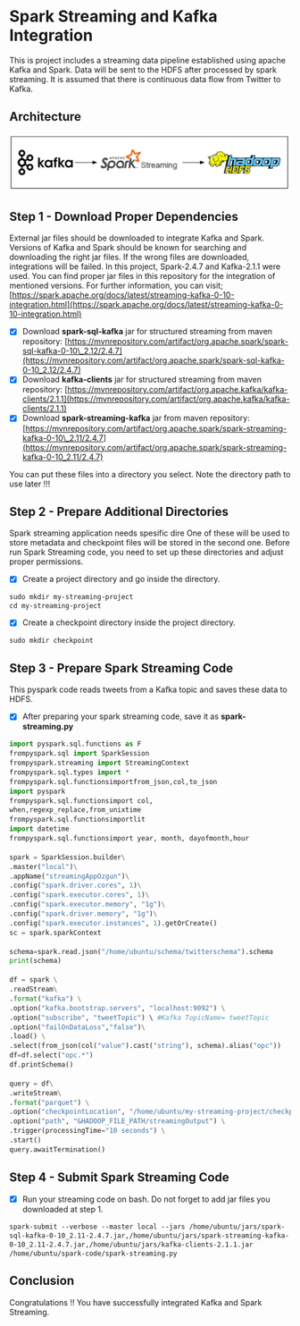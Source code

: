 # Spark Streaming and Kafka Integration

This is project includes a streaming data pipeline established using apache Kafka and Spark. Data will be sent to the HDFS after processed by spark streaming. It is assumed that there is continuous data flow from Twitter to Kafka.

## Architecture

![](.gitbook/assets/image.png)

## Step 1 - Download Proper Dependencies

External jar files should be downloaded to integrate Kafka and Spark. Versions of Kafka and Spark should be known for searching and downloading the right jar files. If the wrong files are downloaded, integrations will be failed. In this project, Spark-2.4.7 and Kafka-2.1.1 were used. You can find proper jar files in this repository for the integration of mentioned versions. For further information, you can visit; [https://spark.apache.org/docs/latest/streaming-kafka-0-10-integration.html](https://spark.apache.org/docs/latest/streaming-kafka-0-10-integration.html)

* [x] Download **spark-sql-kafka** jar for structured streaming from maven repository: [https://mvnrepository.com/artifact/org.apache.spark/spark-sql-kafka-0-10\_2.12/2.4.7](https://mvnrepository.com/artifact/org.apache.spark/spark-sql-kafka-0-10_2.12/2.4.7)
* [x] Download **kafka-clients** jar for structured streaming from maven repository: [https://mvnrepository.com/artifact/org.apache.kafka/kafka-clients/2.1.1](https://mvnrepository.com/artifact/org.apache.kafka/kafka-clients/2.1.1)
* [x] Download **spark-streaming-kafka** jar from maven repository: [https://mvnrepository.com/artifact/org.apache.spark/spark-streaming-kafka-0-10\_2.11/2.4.7](https://mvnrepository.com/artifact/org.apache.spark/spark-streaming-kafka-0-10_2.11/2.4.7)

You can put these files into a directory you select. Note the directory path to use later !!!

## Step 2 - Prepare Additional Directories

Spark streaming application needs spesific dire One of these will be used to store metadata and checkpoint files will be stored in the second one. Before run Spark Streaming code, you need to set up these directories and adjust proper permissions.

* [x] Create a project directory and go inside the directory.

```text
sudo mkdir my-streaming-project
cd my-streaming-project
```

* [x] Create a checkpoint directory inside the project directory.

```text
sudo mkdir checkpoint
```

## Step 3 - Prepare Spark Streaming Code

This pyspark code reads tweets from a Kafka topic and saves these data to HDFS.

* [x] After preparing your spark streaming code, save it as **spark-streaming.py**

```python
import pyspark.sql.functions as F
frompyspark.sql import SparkSession
frompyspark.streaming import StreamingContext
frompyspark.sql.types import *
frompyspark.sql.functionsimportfrom_json,col,to_json
import pyspark
frompyspark.sql.functionsimport col,
when,regexp_replace,from_unixtime
frompyspark.sql.functionsimportlit
import datetime
frompyspark.sql.functionsimport year, month, dayofmonth,hour

spark = SparkSession.builder\
.master("local")\
.appName("streamingAppOzgun")\
.config("spark.driver.cores", 1)\
.config("spark.executor.cores", 1)\
.config("spark.executor.memory", "1g")\
.config("spark.driver.memory", "1g")\
.config("spark.executor.instances", 1).getOrCreate()
sc = spark.sparkContext

schema=spark.read.json("/home/ubuntu/schema/twitterschema").schema
print(schema)

df = spark \
.readStream\
.format("kafka") \
.option("kafka.bootstrap.servers", "localhost:9092") \
.option("subscribe", "tweetTopic") \ #Kafka TopicName= tweetTopic
.option("failOnDataLoss","false")\
.load() \
.select(from_json(col("value").cast("string"), schema).alias("opc"))
df=df.select("opc.*")
df.printSchema()

query = df\
.writeStream\
.format("parquet") \
.option("checkpointLocation", "/home/ubuntu/my-streaming-project/checkpoint") \
.option("path", "&HADOOP_FILE_PATH/streamingOutput") \
.trigger(processingTime="10 seconds") \
.start()
query.awaitTermination()
```

## Step 4 - Submit Spark Streaming Code

* [x] Run your streaming code on bash. Do not forget to add jar files you downloaded at step 1.

```text
spark-submit --verbose --master local --jars /home/ubuntu/jars/spark-sql-kafka-0-10_2.11-2.4.7.jar,/home/ubuntu/jars/spark-streaming-kafka-0-10_2.11-2.4.7.jar,/home/ubuntu/jars/kafka-clients-2.1.1.jar /home/ubuntu/spark-code/spark-streaming.py
```

## Conclusion

Congratulations !! You have successfully integrated Kafka and Spark Streaming. 


